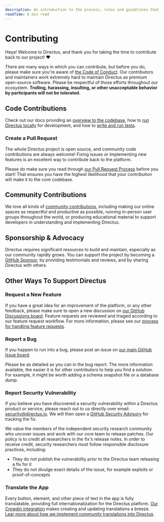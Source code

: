 ```yaml
---
description: An introduction to the process, rules and guidelines that for all code contributions to Directus.
readTime: 6 min read
---
```


# Contributing

Heya! Welcome to Directus, and thank you for taking the time to contribute back to our project! ❤️

There are many ways in which you can contribute, but before you do, please make sure you're aware of
[the Code of Conduct](/contributing/code-of-conduct). Our contributors and maintainers work extremely hard to maintain
Directus as premium open-source software. Please be respectful of those efforts throughout our ecosystem. **Trolling,
harassing, insulting, or other unacceptable behavior by participants will not be tolerated.**

<Card
	title="Code of Conduct"
	text="We expect all of our contributors to know and follow this code."
	url="/contributing/code-of-conduct"
/>

## Code Contributions

Check out our docs providing an [overview to the codebase](/contributing/codebase-overview), how to [run Directus locally](/contributing/running-locally) for development, and how to [write and run tests](/contributing/tests).

### Create a Pull Request

The whole Directus project is open source, and community code contributions are always welcome! Fixing issues or
implementing new features is an excellent way to contribute back to the platform.

Please do make sure you read through [our Pull Request Process](/contributing/pull-request-process) before you start! That ensures you have the highest likelihood that your contribution will make it to the core codebase.

## Community Contributions

We love all kinds of [community contributions](/contributing/community), including making our online spaces as respectful and productive as possible, running in-person user groups throughout the world, or producing educational material to support developers in understanding and implementing Directus.

## Sponsorship & Advocacy

Directus requires significant resources to build and maintain, especially as our community rapidly grows. You can support the project by becoming a [GitHub Sponsor](https://github.com/sponsors/directus), by providing testimonials and reviews, and by sharing Directus with others. 

## Other Ways To Support Directus

### Request a New Feature

If you have a great idea for an improvement of the platform, or any other feedback, please make sure to open a new
discussion on [our GitHub Discussions board](https://github.com/directus/directus/discussions). Feature requests are
reviewed and triaged according to our feature request workflow. For more information, please see our [process for handling feature requests](/contributing/feature-request-process).


### Report a Bug

If you happen to run into a bug, please post an issue on
[our main GitHub Issue board](https://github.com/directus/directus/issues).

Please be as detailed as you can in the bug report. The more information available, the easier it is for other
contributors to help you find a solution. For example, it might be worth adding a schema snapshot file or a database
dump.

### Report Security Vulnerability

If you believe you have discovered a security vulnerability within a Directus product or service, please reach out to us
directly over email: [security@directus.io](mailto:security@directus.io). We will then open a
[GitHub Security Advisory](https://github.com/directus/directus/security/advisories) for tracking the fix.

We value the members of the independent security research community who uncover issues and work with our core team to
release patches. Our policy is to credit all researchers in the fix's release notes. In order to receive credit,
security researchers must follow responsible disclosure practices, including:

- They do not publish the vulnerability prior to the Directus team releasing a fix for it
- They do not divulge exact details of the issue, for example exploits or proof-of-concepts

### Translate the App

Every button, element, and other piece of text in the app is fully translatable, providing full internationalization for
the Directus platform. [Our Crowdin integration](https://locales.directus.io) makes creating and updating translations a
breeze. [Lear more about how we implement community translations into Directus](/contributing/translations).